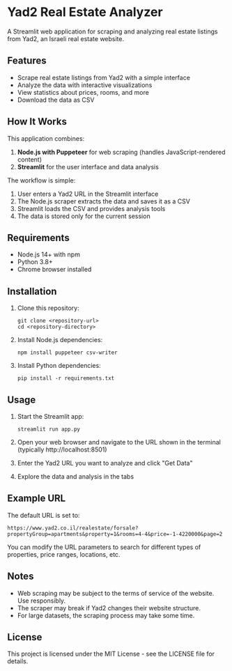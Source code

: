 # Yad2 Real Estate Analyzer

A Streamlit web application for scraping and analyzing real estate listings from Yad2, an Israeli real estate website.

## Features

- Scrape real estate listings from Yad2 with a simple interface
- Analyze the data with interactive visualizations
- View statistics about prices, rooms, and more
- Download the data as CSV

## How It Works

This application combines:

1. **Node.js with Puppeteer** for web scraping (handles JavaScript-rendered content)
2. **Streamlit** for the user interface and data analysis

The workflow is simple:

1. User enters a Yad2 URL in the Streamlit interface
2. The Node.js scraper extracts the data and saves it as a CSV
3. Streamlit loads the CSV and provides analysis tools
4. The data is stored only for the current session

## Requirements

- Node.js 14+ with npm
- Python 3.8+
- Chrome browser installed

## Installation

1. Clone this repository:

   ```
   git clone <repository-url>
   cd <repository-directory>
   ```

2. Install Node.js dependencies:

   ```
   npm install puppeteer csv-writer
   ```

3. Install Python dependencies:
   ```
   pip install -r requirements.txt
   ```

## Usage

1. Start the Streamlit app:

   ```
   streamlit run app.py
   ```

2. Open your web browser and navigate to the URL shown in the terminal (typically http://localhost:8501)

3. Enter the Yad2 URL you want to analyze and click "Get Data"

4. Explore the data and analysis in the tabs

## Example URL

The default URL is set to:

```
https://www.yad2.co.il/realestate/forsale?propertyGroup=apartments&property=1&rooms=4-4&price=-1-4220000&page=2
```

You can modify the URL parameters to search for different types of properties, price ranges, locations, etc.

## Notes

- Web scraping may be subject to the terms of service of the website. Use responsibly.
- The scraper may break if Yad2 changes their website structure.
- For large datasets, the scraping process may take some time.

## License

This project is licensed under the MIT License - see the LICENSE file for details.
